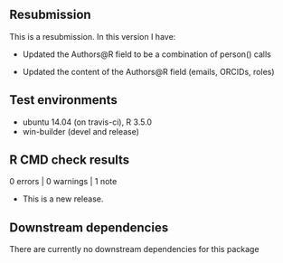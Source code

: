 ## Resubmission
This is a resubmission. In this version I have:

* Updated the Authors@R field to be a combination of person() calls

* Updated the content of the Authors@R field (emails, ORCIDs, roles)

## Test environments
* ubuntu 14.04 (on travis-ci), R 3.5.0
* win-builder (devel and release)

## R CMD check results
0 errors | 0 warnings | 1 note

* This is a new release.

## Downstream dependencies
There are currently no downstream dependencies for this package
